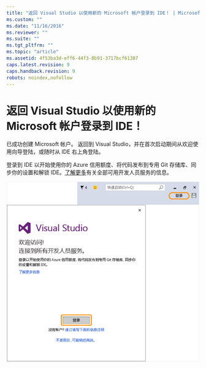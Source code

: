 ```yaml
---
title: "返回 Visual Studio 以使用新的 Microsoft 帐户登录到 IDE！ | Microsoft Docs"
ms.custom: ""
ms.date: "11/16/2016"
ms.reviewer: ""
ms.suite: ""
ms.tgt_pltfrm: ""
ms.topic: "article"
ms.assetid: 4f53ba3d-eff6-44f3-8b91-3717bcf61387
caps.latest.revision: 9
caps.handback.revision: 9
robots: noindex,nofollow
---
```

# 返回 Visual Studio 以使用新的 Microsoft 帐户登录到 IDE！
已成功创建 Microsoft 帐户。 返回到 Visual Studio，并在首次启动期间从欢迎使用向导登陆，或随时从 IDE 右上角登陆。  
  
 登录到 IDE 以开始使用你的 Azure 信用额度、将代码发布到专用 Git 存储库、同步你的设置和解锁 IDE。[了解更多](../Topic/Signing%20in%20to%20Visual%20Studio.md)有关全部可用开发人员服务的信息。  
  
 ![新帐户确认](../misc/media/new-account-confirmation.png "New Account Confirmation")